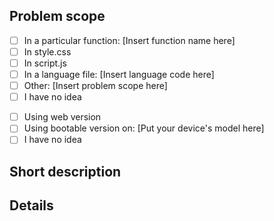 ## Problem scope
<!-- Where is the problem situated? Put an 'x' in the box that applies. -->
* [ ] In a particular function: [Insert function name here]
* [ ] In style.css
* [ ] In script.js
* [ ] In a language file: [Insert language code here]
* [ ] Other: [Insert problem scope here]
* [ ] I have no idea

<!-- What part of subOS are you using? Put an 'x' in the box that applies. -->
* [ ] Using web version
* [ ] Using bootable version on: [Put your device's model here]
* [ ] I have no idea

## Short description
<!-- What's happening? Describe it to us in a few sentences. -->


## Details
<!-- Tell us more about your problem. Be as rambly as you like! -->
